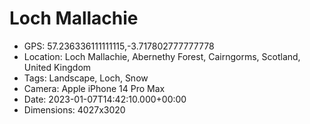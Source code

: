 # Loch Mallachie

- GPS: 57.236336111111115,-3.717802777777778
- Location: Loch Mallachie, Abernethy Forest, Cairngorms, Scotland, United Kingdom
- Tags: Landscape, Loch, Snow
- Camera: Apple iPhone 14 Pro Max
- Date: 2023-01-07T14:42:10.000+00:00
- Dimensions: 4027x3020
